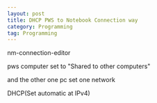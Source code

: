 ```yaml
---
layout: post
title: DHCP PWS to Notebook Connection way
category: Programming
tag: Programming
---
```


nm-connection-editor

pws computer set to "Shared to other computers"

and the other one pc set one network

DHCP(Set automatic at IPv4)
